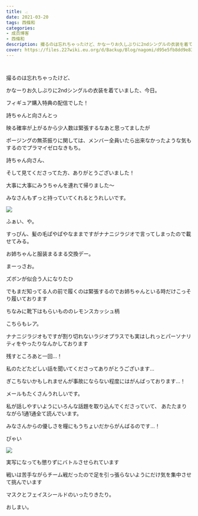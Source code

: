 ```yaml
---
title: 𓂁
date: 2021-03-20
tags: 西條和
categories: 
- 成员博客
- 西條和
description: 撮るのは忘れちゃったけど、かなーりお久しぶりに2ndシングルの衣装を着ていました、今日。...
cover: https://files.227wiki.eu.org/d/Backup/Blog/nagomi/d95e5fb8dd9e836788dd4b4f86698.jpg 
---
```


        ﻿




















撮るのは忘れちゃったけど、






















かなーりお久しぶりに2ndシングルの衣装を着ていました、今日。





















フィギュア購入特典の配信でした！





















詩ちゃんと向さんとっ












映る確率が上がるから少人数は緊張するなあと思ってましたが



ポージングの無茶振りに関しては、メンバー全員いたら出来なかったような気もするのでプラマイゼロなきもち。















詩ちゃん向さん、

そして見てくださってた方、ありがとうございました！









大事に大事にみうちゃんを連れて帰りました〜














みなさんもずっと持っていてくれるとうれしいです。




























![](https://files.227wiki.eu.org/d/Backup/Blog/nagomi/d95e5fb8dd9e836788dd4b4f86698.jpg)




ふぁい、や。










すっぴん、髪の毛ぱやぱやなままですがナナニジラジオで言ってしまったので載せてみる。
















お姉ちゃんと服装まるまる交換デー。





まーっさお。






























ズボンが似合う人になりたひ





















でもまだ知ってる人の前で履くのは緊張するのでお姉ちゃんといる時だけこっそり履いております
















ちなみに靴下はもらいもののレモンスカッシュ柄













こちらもレア。




















ナナニジラジオもですが割り切れないラジオプラスでも実はしれっとパーソナリティをやったりなんかしております















残すところあと一回…！









私のたどたどしい話を聞いてくださってありがとうございます…








ぎこちないかもしれませんが事故にならない程度にはがんばっております…！













メールもたくさんうれしいです。












私が話しやすいようにいろんな話題を取り込んでくださっていて、
あたたまりながら1通1通全て読んでいます。












みなさんからの優しさを糧にもうちょいだからがんばるのです…！



















ぴゃい

![](https://files.227wiki.eu.org/d/Backup/Blog/nagomi/d95e5fb8dd9e836788dd4b4f86698-01.jpg)







実写になっても懲りずにバトルさせられています

















戦いは苦手ながらチーム戦だったので足を引っ張らないようにだけ気を集中させて挑んでいます

















マスクとフェイスシールドのいったりきたり。






















おしまい。


